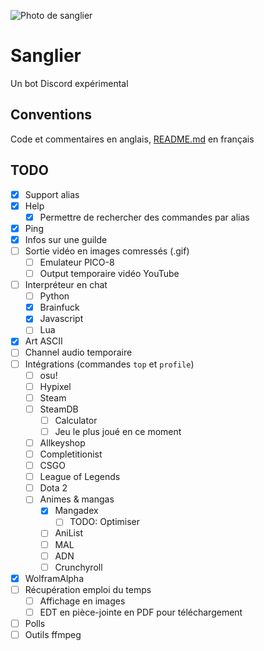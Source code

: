 ![Photo de sanglier](https://upload.wikimedia.org/wikipedia/commons/thumb/a/a4/Eberswalde_Zoo_12-2017_img2.jpg/1024px-Eberswalde_Zoo_12-2017_img2.jpg)

# Sanglier

Un bot Discord expérimental

## Conventions

Code et commentaires en anglais, [README.md](.) en français

## TODO

- [X] Support alias
- [X] Help
  - [X] Permettre de rechercher des commandes par alias
- [X] Ping
- [X] Infos sur une guilde
- [ ] Sortie vidéo en images comressés (.gif)
  - [ ] Emulateur PICO-8
  - [ ] Output temporaire vidéo YouTube
- [ ] Interpréteur en chat
  - [ ] Python
  - [X] Brainfuck
  - [X] Javascript
  - [ ] Lua
- [X] Art ASCII
- [ ] Channel audio temporaire
- [ ] Intégrations (commandes ```top``` et ```profile```)
  - [ ] osu!
  - [ ] Hypixel
  - [ ] Steam
  - [ ] SteamDB
    - [ ] Calculator
    - [ ] Jeu le plus joué en ce moment
  - [ ] Allkeyshop
  - [ ] Completitionist
  - [ ] CSGO
  - [ ] League of Legends
  - [ ] Dota 2
  - [ ] Animes & mangas
    - [X] Mangadex
      - [ ] TODO: Optimiser
    - [ ] AniList
    - [ ] MAL
    - [ ] ADN
    - [ ] Crunchyroll
- [X] WolframAlpha
- [ ] Récupération emploi du temps
  - [ ] Affichage en images
  - [ ] EDT en pièce-jointe en PDF pour téléchargement
- [ ] Polls
- [ ] Outils ffmpeg
